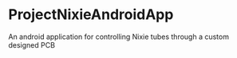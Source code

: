 # ProjectNixieAndroidApp
An android application for controlling Nixie tubes through a custom designed PCB
